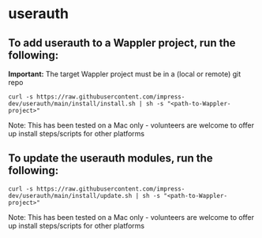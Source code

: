 # userauth

## To add userauth to a Wappler project, run the following:

**Important:** The target Wappler project must be in a (local or remote) git repo

```
curl -s https://raw.githubusercontent.com/impress-dev/userauth/main/install/install.sh | sh -s "<path-to-Wappler-project>"
```

Note: This has been tested on a Mac only - volunteers are welcome to offer up install steps/scripts for other platforms

## To update the userauth modules, run the following:

```
curl -s https://raw.githubusercontent.com/impress-dev/userauth/main/install/update.sh | sh -s "<path-to-Wappler-project>"
```

Note: This has been tested on a Mac only - volunteers are welcome to offer up install steps/scripts for other platforms
